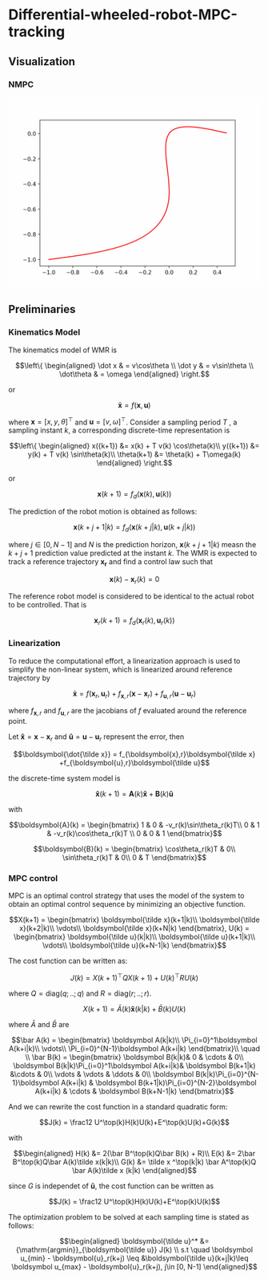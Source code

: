 # Differential-wheeled-robot-MPC-tracking
## Visualization
### NMPC
![figure 1](./test.gif)
## Preliminaries
### Kinematics Model
The kinematics model of WMR is 
```math
\left\{
\begin{aligned}
\dot x & =  v\cos\theta \\
\dot y & =  v\sin\theta \\
\dot\theta & =  \omega
\end{aligned}
\right.
```
or
```math
\boldsymbol{\dot x} = f(\boldsymbol{x}, \boldsymbol{u})
```
where $\boldsymbol{x} = [x,y,\theta]^\top$ and $\boldsymbol{u} = [v,\omega]^\top$.
Consider a sampling period $T$ , a sampling instant $k$, a corresponding discrete-time representation is
```math
\left\{
\begin{aligned}
x({k+1}) &= x(k) + T v(k) \cos\theta(k)\\
y({k+1}) &= y(k) + T v(k) \sin\theta(k)\\
\theta(k+1) &= \theta(k) + T\omega(k)
\end{aligned}
\right.
```
or
```math
\boldsymbol{x}(k+1) = f_d(\boldsymbol{x}(k), \boldsymbol{u}(k))
```
The prediction of the robot motion is obtained as follows:
```math
\boldsymbol{x}(k+j+1|k) = f_d(\boldsymbol{x}(k+j|k), \boldsymbol{u}(k+j|k))
```
where $j\in[0, N-1]$ and $N$ is the prediction horizon, $\boldsymbol{x}(k+j+1|k)$ measn the $k+j+1$ prediction value predicted at the instant $k$.
The WMR is expected to track a reference trajectory $\boldsymbol{x_r}$ and find a control law such that
```math
\boldsymbol{x}(k) - \boldsymbol{x}_r(k) = 0
```
The reference robot model is considered to be identical to the actual robot to be controlled. That is
```math
\boldsymbol{x}_r(k+1) = f_d(\boldsymbol{x}_r(k), \boldsymbol{u}_r(k))
```
### Linearization
To reduce the computational effort, a linearization approach is used to simplify the non-linear system, which is linearized around reference trajectory by
```math
\boldsymbol{\dot x} = f(\boldsymbol{x}_r, \boldsymbol{u}_r) + f_{\boldsymbol{x},r}(\boldsymbol{x}- \boldsymbol{x}_r) +f_{\boldsymbol{u},r}(\boldsymbol{u}- \boldsymbol{u}_r)
```
where $f_{\boldsymbol{x},r}$ and $f_{\boldsymbol{u},r}$ are the jacobians of $f$ evaluated around the reference point.

Let $\boldsymbol{\tilde x } =\boldsymbol{x} - \boldsymbol{x}_r$ and $\boldsymbol{\tilde u } =\boldsymbol{u} - \boldsymbol{u}_r$ represent the error, then
```math
\boldsymbol{\dot{\tilde x}} = f_{\boldsymbol{x},r}\boldsymbol{\tilde x} +f_{\boldsymbol{u},r}\boldsymbol{\tilde u}
```
the discrete-time system model is
```math
\boldsymbol{{\tilde x}}(k+1) = \boldsymbol{A}(k)\boldsymbol{\tilde x} +\boldsymbol{B}(k)\boldsymbol{\tilde u}
```
with 
```math
\boldsymbol{A}(k) = 
\begin{bmatrix}
1 & 0 & -v_r(k)\sin\theta_r(k)T\\
0 & 1 & -v_r(k)\cos\theta_r(k)T \\
0 & 0 & 1
\end{bmatrix}
```
```math
\boldsymbol{B}(k) = 
\begin{bmatrix}
\cos\theta_r(k)T & 0\\
\sin\theta_r(k)T & 0\\
0 & T
\end{bmatrix}
```
### MPC control
MPC is an optimal control strategy that uses the model of the system to obtain an optimal control sequence by minimizing an objective function. 
```math
X(k+1) = 
\begin{bmatrix}
\boldsymbol{\tilde x}(k+1|k)\\
\boldsymbol{\tilde x}(k+2|k)\\
\vdots\\
\boldsymbol{\tilde x}(k+N|k)
\end{bmatrix}, 
U(k) = 
\begin{bmatrix}
\boldsymbol{\tilde u}(k|k)\\
\boldsymbol{\tilde u}(k+1|k)\\
\vdots\\
\boldsymbol{\tilde u}(k+N-1|k)
\end{bmatrix}
```
The cost function can be written as:
```math
J(k) = X(k+1)^\top Q X(k+1) + U(k)^\top R U(k)
```
where $Q = \mathrm{diag}(q;..;q)$ and $R= \mathrm{diag}(r;..;r)$. 
```math
X(k+1) = \bar A(k)\boldsymbol{\tilde x}(k|k)+\bar B (k)U(k)
```
where $\bar A$ and $\bar B$ are
```math
\bar A(k) = 
\begin{bmatrix}
\boldsymbol A(k|k)\\
\Pi_{i=0}^1\boldsymbol A(k+i|k)\\
\vdots\\
\Pi_{i=0}^{N-1}\boldsymbol A(k+i|k)
\end{bmatrix}\\ \quad
\\
\bar B(k) = 
\begin{bmatrix}
\boldsymbol B(k|k)& 0 & \cdots & 0\\
\boldsymbol B(k|k)\Pi_{i=0}^1\boldsymbol A(k+i|k)& \boldsymbol B(k+1|k) &\cdots & 0\\
\vdots & \vdots & \ddots & 0\\
\boldsymbol B(k|k)\Pi_{i=0}^{N-1}\boldsymbol A(k+i|k) & \boldsymbol B(k+1|k)\Pi_{i=0}^{N-2}\boldsymbol A(k+i|k) & \cdots & \boldsymbol B(k+N-1|k)
\end{bmatrix}
```
And we can rewrite the cost function in a standard quadratic form:
```math
J(k) = \frac12 U^\top(k)H(k)U(k)+E^\top(k)U(k)+G(k)
```
with
```math
\begin{aligned}
H(k) &= 2(\bar B^\top(k)Q\bar B(k) + R)\\
E(k) &= 2\bar B^\top(k)Q\bar A(k)\tilde x(k|k)\\
G(k) &= \tilde x ^\top(k|k) \bar A^\top(k)Q \bar A(k)\tilde x (k|k)
\end{aligned}
```
since $G$ is independet of $\boldsymbol{\tilde u}$, the cost function can be written as 
```math
J(k) = \frac12 U^\top(k)H(k)U(k)+E^\top(k)U(k)
```
The optimization problem to be solved at each sampling time is stated as follows:
```math
\begin{aligned}
\boldsymbol{\tilde u}^* &= {\mathrm{argmin}}_{\boldsymbol{\tilde u}} J(k) \\
s.t \quad \boldsymbol u_{min} - \boldsymbol{u}_r(k+j) \leq &\boldsymbol{\tilde u}(k+j|k)\leq \boldsymbol u_{max} - \boldsymbol{u}_r(k+j), j\in [0, N-1]
\end{aligned}
```
